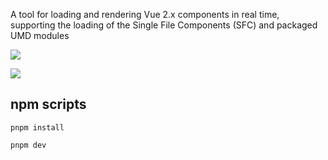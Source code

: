 A tool for loading and rendering Vue 2.x components in real time, supporting the loading of the Single File Components (SFC) and packaged UMD modules

![](./packages/main-project/sfc.jpg)

![](./packages/main-project/umd.jpg)

## npm scripts

```
pnpm install

pnpm dev
```
